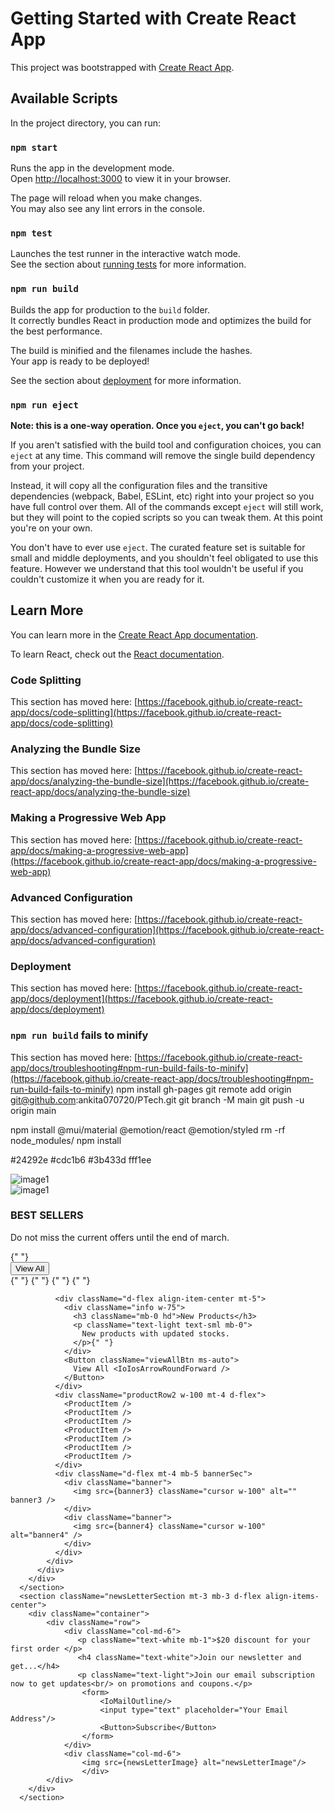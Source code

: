 # Getting Started with Create React App

This project was bootstrapped with [Create React App](https://github.com/facebook/create-react-app).

## Available Scripts

In the project directory, you can run:

### `npm start`

Runs the app in the development mode.\
Open [http://localhost:3000](http://localhost:3000) to view it in your browser.

The page will reload when you make changes.\
You may also see any lint errors in the console.

### `npm test`

Launches the test runner in the interactive watch mode.\
See the section about [running tests](https://facebook.github.io/create-react-app/docs/running-tests) for more information.

### `npm run build`

Builds the app for production to the `build` folder.\
It correctly bundles React in production mode and optimizes the build for the best performance.

The build is minified and the filenames include the hashes.\
Your app is ready to be deployed!

See the section about [deployment](https://facebook.github.io/create-react-app/docs/deployment) for more information.

### `npm run eject`

**Note: this is a one-way operation. Once you `eject`, you can't go back!**

If you aren't satisfied with the build tool and configuration choices, you can `eject` at any time. This command will remove the single build dependency from your project.

Instead, it will copy all the configuration files and the transitive dependencies (webpack, Babel, ESLint, etc) right into your project so you have full control over them. All of the commands except `eject` will still work, but they will point to the copied scripts so you can tweak them. At this point you're on your own.

You don't have to ever use `eject`. The curated feature set is suitable for small and middle deployments, and you shouldn't feel obligated to use this feature. However we understand that this tool wouldn't be useful if you couldn't customize it when you are ready for it.

## Learn More

You can learn more in the [Create React App documentation](https://facebook.github.io/create-react-app/docs/getting-started).

To learn React, check out the [React documentation](https://reactjs.org/).

### Code Splitting

This section has moved here: [https://facebook.github.io/create-react-app/docs/code-splitting](https://facebook.github.io/create-react-app/docs/code-splitting)

### Analyzing the Bundle Size

This section has moved here: [https://facebook.github.io/create-react-app/docs/analyzing-the-bundle-size](https://facebook.github.io/create-react-app/docs/analyzing-the-bundle-size)

### Making a Progressive Web App

This section has moved here: [https://facebook.github.io/create-react-app/docs/making-a-progressive-web-app](https://facebook.github.io/create-react-app/docs/making-a-progressive-web-app)

### Advanced Configuration

This section has moved here: [https://facebook.github.io/create-react-app/docs/advanced-configuration](https://facebook.github.io/create-react-app/docs/advanced-configuration)

### Deployment

This section has moved here: [https://facebook.github.io/create-react-app/docs/deployment](https://facebook.github.io/create-react-app/docs/deployment)

### `npm run build` fails to minify

This section has moved here: [https://facebook.github.io/create-react-app/docs/troubleshooting#npm-run-build-fails-to-minify](https://facebook.github.io/create-react-app/docs/troubleshooting#npm-run-build-fails-to-minify)
npm install gh-pages
git remote add origin git@github.com:ankita070720/PTech.git
git branch -M main
git push -u origin main

npm install @mui/material @emotion/react @emotion/styled
rm -rf node_modules/
npm install

#24292e
#cdc1b6
#3b433d
fff1ee



   <section className="homeProducts">
        <div className="container">
          <div className="row">
            <div className="col-md-3">
              <div className="sticky">
                <div className="banner">
                  <img src={banner1} alt="image1" className="cursor w-100" />
                </div>
                <div className="banner mt-4">
                  <img src={banner2} alt="image1" className="cursor w-100" />
                </div>
              </div>
            </div>
            <div className="col-md-9 productRow">
              <div className="d-flex align-item-center">
                <div className="info w-75">
                  <h3 className="mb-0 hd">BEST SELLERS</h3>
                  <p className="text-light text-sml mb-0">
                    Do not miss the current offers until the end of march.
                  </p>{" "}
                </div>
                <Button className="viewAllBtn ms-auto">
                  View All <IoIosArrowRoundForward />
                </Button>
              </div>
              <div className="productRow w-100 mt-4">
                <Swiper
                  slidesPerView={4}
                  spaceBetween={0}
                  navigation={true}
                  slidesPerGroup={1}
                  modules={[Navigation]}
                  className="mySwiper"
                >
                  <SwiperSlide>
                    <ProductItem />
                  </SwiperSlide>
                  <SwiperSlide>
                    <ProductItem />
                  </SwiperSlide>{" "}
                  <SwiperSlide>
                    <ProductItem />
                  </SwiperSlide>{" "}
                  <SwiperSlide>
                    <ProductItem />
                  </SwiperSlide>{" "}
                  <SwiperSlide>
                    <ProductItem />
                  </SwiperSlide>{" "}
                  <SwiperSlide>
                    <ProductItem />
                  </SwiperSlide>
                </Swiper>
              </div>

              <div className="d-flex align-item-center mt-5">
                <div className="info w-75">
                  <h3 className="mb-0 hd">New Products</h3>
                  <p className="text-light text-sml mb-0">
                    New products with updated stocks.
                  </p>{" "}
                </div>
                <Button className="viewAllBtn ms-auto">
                  View All <IoIosArrowRoundForward />
                </Button>
              </div>
              <div className="productRow2 w-100 mt-4 d-flex">
                <ProductItem />
                <ProductItem />
                <ProductItem />
                <ProductItem />
                <ProductItem />
                <ProductItem />
                <ProductItem />
              </div>
              <div className="d-flex mt-4 mb-5 bannerSec">
                <div className="banner">
                  <img src={banner3} className="cursor w-100" alt="" banner3 />
                </div>
                <div className="banner">
                  <img src={banner4} className="cursor w-100" alt="banner4" />
                </div>
              </div>
            </div>
          </div>
        </div>
      </section>
      <section className="newsLetterSection mt-3 mb-3 d-flex align-items-center">
        <div className="container">
            <div className="row">
                <div className="col-md-6">
                   <p className="text-white mb-1">$20 discount for your first order </p> 
                   <h4 className="text-white">Join our newsletter and get...</h4> 
                   <p className="text-light">Join our email subscription now to get updates<br/> on promotions and coupons.</p> 
                    <form>
                        <IoMailOutline/>
                        <input type="text" placeholder="Your Email Address"/>
                        <Button>Subscribe</Button>
                    </form>
                </div>
                <div className="col-md-6">
                    <img src={newsLetterImage} alt="newsLetterImage"/>
                    </div>
            </div>
        </div>
      </section>
